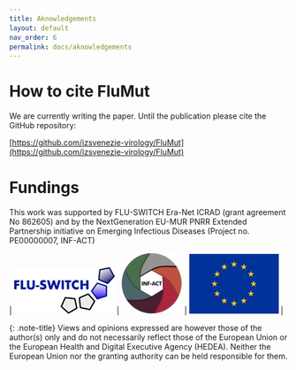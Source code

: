 ```yaml
---
title: Aknowledgements
layout: default
nav_order: 6
permalink: docs/aknowledgements
---
```


# How to cite FluMut

We are currently writing the paper. 
Until the publication please cite the GitHub repository:

[https://github.com/izsvenezie-virology/FluMut](https://github.com/izsvenezie-virology/FluMut)

# Fundings

This work was supported by FLU-SWITCH Era-Net ICRAD (grant agreement No 862605) and by the NextGeneration EU-MUR PNRR Extended Partnership initiative on Emerging Infectious Diseases (Project no. PE00000007, INF-ACT)

| ![](../images/Logo-Flu-Switch.png) | ![](../images/Logo-Inf-act.jpg) | ![](../images/Logo-eu.png) |

{: .note-title}
Views and opinions expressed are however those of the author(s) only and do not necessarily reflect those of the European Union or the European Health and Digital Executive Agency (HEDEA). 
Neither the European Union nor the granting authority can be held responsible for them.
